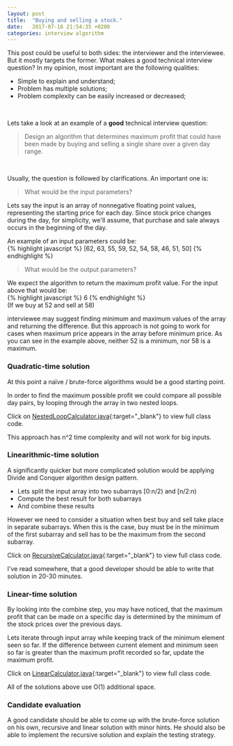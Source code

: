 ```yaml
---
layout: post
title:  "Buying and selling a stock."
date:   2017-07-16 21:54:35 +0200
categories: interview algorithm
---
```


This post could be useful to both sides: the interviewer and the interviewee. But it mostly targets the former.
What makes a good technical interview question? In my opinion, most important are the following qualities:
- Simple to explain and understand;
- Problem has multiple solutions;
- Problem complexity can be easily increased or decreased;
<br>

Lets take a look at an example of a **good** technical interview question:  
> Design an algorithm that determines maximum profit that could have been made by buying and selling a single share over a given day range.
<br>

Usually, the question is followed by clarifications. An important one is:
> What would be the input parameters?

Lets say the input is an array of nonnegative floating point values, representing the starting price for each day.
Since stock price changes during the day, for simplicity, we'll assume, that purchase and sale always occurs in the beginning of the day.

An example of an input parameters could be:  
{% highlight javascript %}
[62, 63, 55, 59, 52, 54, 58, 46, 51, 50]
{% endhighlight %}
<br>

> What would be the output parameters?

We expect the algorithm to return the maximum profit value. For the input above that would be:  
{% highlight javascript %}
6
{% endhighlight %}  
(If we buy at 52 and sell at 58)

interviewee may suggest finding minimum and maximum values of the array and returning the difference.
But this approach is not going to work for cases when maximum price appears in the array before minimum price.
As you can see in the example above, neither 52 is a minimum, nor 58 is a maximum.

### Quadratic-time solution
At this point a naїve / brute-force algorithms would be a good starting point.

In order to find the maximum possible profit we could compare all possible day pairs, by looping through the array in two nested loops.

<script src="https://gist.github.com/codeshnippet/196052f4b83b83ed75e1e2d5e68c4481.js"></script>

Click on [NestedLoopCalculator.java]{:target="_blank"} to view full class code.

This approach has n^2 time complexity and will not work for big inputs.

### Linearithmic-time solution

A significantly quicker but more complicated solution would be applying Divide and Conquer algorithm design pattern.
- Lets split the input array into two subarrays [0:n/2) and [n/2:n)
- Compute the best result for both subarrays
- And combine these results

However we need to consider a situation when best buy and sell take place in separate subarrays.
When this is the case, buy must be in the minimum of the first subarray and sell has to be the maximum from the second subarray.

<script src="https://gist.github.com/codeshnippet/1f67d4e36271d1e4fc5f662cde9a67e3.js"></script>

Click on [RecursiveCalculator.java]{:target="_blank"} to view full class code.

I've read somewhere, that a good developer should be able to write that solution in 20-30 minutes.

### Linear-time solution

By looking into the combine step, you may have noticed, that the maximum profit that can be made on a specific day is determined by the minimum of the stock prices over the previous days.

Lets iterate through input array while keeping track of the minimum element seen so far.
If the difference between current element and minimum seen so far is greater than the maximum profit recorded so far, update the maximum profit.

<script src="https://gist.github.com/codeshnippet/e34c31c021dc3d4c8e5cd0113032f576.js"></script>

Click on [LinearCalculator.java]{:target="_blank"} to view full class code.

All of the solutions above use O(1) additional space.

### Candidate evaluation

A good candidate should be able to come up with the brute-force solution on his own, recursive and linear solution with minor hints. He should also be able to implement the recursive solution and explain the testing strategy.

[NestedLoopCalculator.java]: https://github.com/codeshnippet/BuySellStock/blob/master/src/main/java/com/codeshnippet/buysellstock/calculators/NestedLoopCalculator.java

[RecursiveCalculator.java]: https://github.com/codeshnippet/BuySellStock/blob/master/src/main/java/com/codeshnippet/buysellstock/calculators/RecursiveCalculator.java

[LinearCalculator.java]: https://github.com/codeshnippet/BuySellStock/blob/master/src/main/java/com/codeshnippet/buysellstock/calculators/LinearCalculator.java
